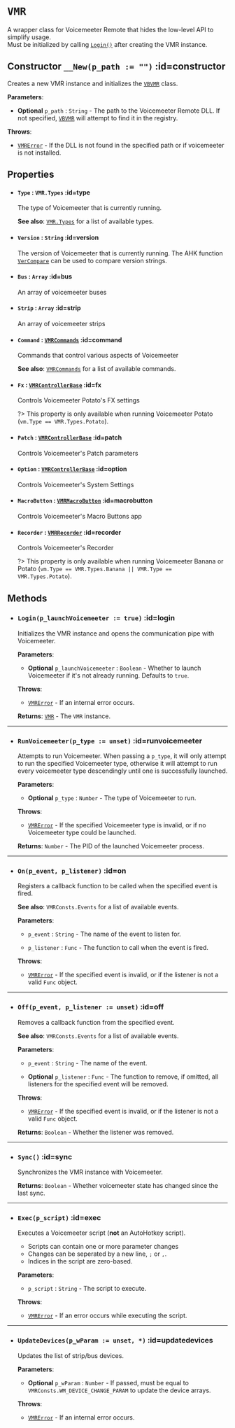 # `VMR`  <!-- {docsify-ignore-all} -->

  A wrapper class for Voicemeeter Remote that hides the low-level API to simplify usage.  
  Must be initialized by calling [`Login()`](/classes/vmr?id=login) after creating the VMR instance.
## Constructor `__New(p_path := "")` :id=constructor
  Creates a new VMR instance and initializes the [`VBVMR`](/classes/vbvmr) class.

  **Parameters**:
  - **Optional** `p_path` : `String` - The path to the Voicemeeter Remote DLL. If not specified, [`VBVMR`](/classes/vbvmr) will attempt to find it in the registry.

  **Throws**:
  - [`VMRError`](/classes/vmrerror) - If the DLL is not found in the specified path or if voicemeeter is not installed.


## Properties
* #### `Type` : `VMR.Types` :id=type
  The type of Voicemeeter that is currently running.
  
  **See also**:
  [`VMR.Types`](/classes/vmrtypes) for a list of available types.
* #### `Version` : `String` :id=version
  The version of Voicemeeter that is currently running.
  The AHK function [`VerCompare`](https://www.autohotkey.com/docs/v2/lib/VerCompare.htm) can be used to compare version strings.
* #### `Bus` : `Array` :id=bus
  An array of voicemeeter buses
* #### `Strip` : `Array` :id=strip
  An array of voicemeeter strips
* #### `Command` : [`VMRCommands`](/classes/vmrcommands) :id=command
  Commands that control various aspects of Voicemeeter
  
  **See also**:
  [`VMRCommands`](/classes/vmrcommands) for a list of available commands.
* #### `Fx` : [`VMRControllerBase`](/classes/vmrcontrollerbase) :id=fx
  Controls Voicemeeter Potato's FX settings

  ?> This property is only available when running Voicemeeter Potato (`vm.Type == VMR.Types.Potato`).
* #### `Patch` : [`VMRControllerBase`](/classes/vmrcontrollerbase) :id=patch
  Controls Voicemeeter's Patch parameters
* #### `Option` : [`VMRControllerBase`](/classes/vmrcontrollerbase) :id=option
  Controls Voicemeeter's System Settings
* #### `MacroButton` : [`VMRMacroButton`](/classes/vmrmacrobutton) :id=macrobutton
  Controls Voicemeeter's Macro Buttons app
* #### `Recorder` : [`VMRRecorder`](/classes/vmrrecorder) :id=recorder
  Controls Voicemeeter's Recorder

  ?> This property is only available when running Voicemeeter Banana or Potato (`vm.Type == VMR.Types.Banana || VMR.Type == VMR.Types.Potato`).

## Methods
* ### `Login(p_launchVoicemeeter := true)` :id=login
  Initializes the VMR instance and opens the communication pipe with Voicemeeter.

  **Parameters**:
  - **Optional** `p_launchVoicemeeter` : `Boolean` - Whether to launch Voicemeeter if it's not already running. Defaults to `true`.

  **Throws**:
  - [`VMRError`](/classes/vmrerror) - If an internal error occurs.

  **Returns**: [`VMR`](/classes/vmr) - The `VMR` instance.


______
* ### `RunVoicemeeter(p_type := unset)` :id=runvoicemeeter
  Attempts to run Voicemeeter.
  When passing a `p_type`, it will only attempt to run the specified Voicemeeter type,
  otherwise it will attempt to run every voicemeeter type descendingly until one is successfully launched.

  **Parameters**:
  - **Optional** `p_type` : `Number` - The type of Voicemeeter to run.

  **Throws**:
  - [`VMRError`](/classes/vmrerror) - If the specified Voicemeeter type is invalid, or if no Voicemeeter type could be launched.

  **Returns**: `Number` - The PID of the launched Voicemeeter process.


______
* ### `On(p_event, p_listener)` :id=on
  Registers a callback function to be called when the specified event is fired.
  
  
  **See also**:
  `VMRConsts.Events` for a list of available events.

  **Parameters**:
  - `p_event` : `String` - The name of the event to listen for.

  - `p_listener` : `Func` - The function to call when the event is fired.

  **Throws**:
  - [`VMRError`](/classes/vmrerror) - If the specified event is invalid, or if the listener is not a valid `Func` object.



______
* ### `Off(p_event, p_listener := unset)` :id=off
  Removes a callback function from the specified event.
  
  
  **See also**:
  `VMRConsts.Events` for a list of available events.

  **Parameters**:
  - `p_event` : `String` - The name of the event.

  - **Optional** `p_listener` : `Func` - The function to remove, if omitted, all listeners for the specified event will be removed.

  **Throws**:
  - [`VMRError`](/classes/vmrerror) - If the specified event is invalid, or if the listener is not a valid `Func` object.

  **Returns**: `Boolean` - Whether the listener was removed.


______
* ### `Sync()` :id=sync
  Synchronizes the VMR instance with Voicemeeter.

  **Returns**: `Boolean` - Whether voicemeeter state has changed since the last sync.


______
* ### `Exec(p_script)` :id=exec
  Executes a Voicemeeter script (**not** an AutoHotkey script).
  - Scripts can contain one or more parameter changes
  - Changes can be seperated by a new line, `;` or `,`.
  - Indices in the script are zero-based.

  **Parameters**:
  - `p_script` : `String` - The script to execute.

  **Throws**:
  - [`VMRError`](/classes/vmrerror) - If an error occurs while executing the script.


______
* ### `UpdateDevices(p_wParam := unset, *)` :id=updatedevices
  Updates the list of strip/bus devices.

  **Parameters**:
  - **Optional** `p_wParam` : `Number` - If passed, must be equal to `VMRConsts.WM_DEVICE_CHANGE_PARAM` to update the device arrays.

  **Throws**:
  - [`VMRError`](/classes/vmrerror) - If an internal error occurs.

